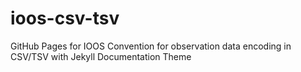 # ioos-csv-tsv
GitHub Pages for IOOS Convention for observation data encoding in CSV/TSV with Jekyll Documentation Theme
